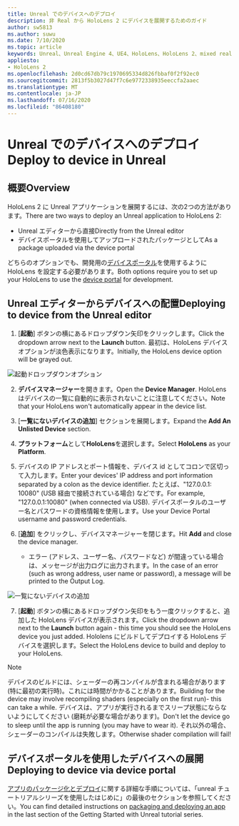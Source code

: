 ```yaml
---
title: Unreal でのデバイスへのデプロイ
description: 非 Real から HoloLens 2 にデバイスを展開するためのガイド
author: sw5813
ms.author: suwu
ms.date: 7/10/2020
ms.topic: article
keywords: Unreal、Unreal Engine 4、UE4、HoloLens、HoloLens 2、mixed reality、デバイスへのデプロイ、PC、ドキュメント
appliesto:
- HoloLens 2
ms.openlocfilehash: 2d0cd67db79c1970695334d826fbbaf0f2f92ec0
ms.sourcegitcommit: 2813f5b3027d47f7c6e9772338935eeccfa2aaec
ms.translationtype: MT
ms.contentlocale: ja-JP
ms.lasthandoff: 07/16/2020
ms.locfileid: "86408180"
---
```

# <a name="deploy-to-device-in-unreal"></a><span data-ttu-id="c2f0b-104">Unreal でのデバイスへのデプロイ</span><span class="sxs-lookup"><span data-stu-id="c2f0b-104">Deploy to device in Unreal</span></span>

## <a name="overview"></a><span data-ttu-id="c2f0b-105">概要</span><span class="sxs-lookup"><span data-stu-id="c2f0b-105">Overview</span></span>
<span data-ttu-id="c2f0b-106">HoloLens 2 に Unreal アプリケーションを展開するには、次の2つの方法があります。</span><span class="sxs-lookup"><span data-stu-id="c2f0b-106">There are two ways to deploy an Unreal application to HoloLens 2:</span></span> 
* <span data-ttu-id="c2f0b-107">Unreal エディターから直接</span><span class="sxs-lookup"><span data-stu-id="c2f0b-107">Directly from the Unreal editor</span></span>
* <span data-ttu-id="c2f0b-108">デバイスポータルを使用してアップロードされたパッケージとして</span><span class="sxs-lookup"><span data-stu-id="c2f0b-108">As a package uploaded via the device portal</span></span>

<span data-ttu-id="c2f0b-109">どちらのオプションでも、開発用の[デバイスポータル](using-the-windows-device-portal.md)を使用するように HoloLens を設定する必要があります。</span><span class="sxs-lookup"><span data-stu-id="c2f0b-109">Both options require you to set up your HoloLens to use the [device portal](using-the-windows-device-portal.md) for development.</span></span> 

## <a name="deploying-to-device-from-the-unreal-editor"></a><span data-ttu-id="c2f0b-110">Unreal エディターからデバイスへの配置</span><span class="sxs-lookup"><span data-stu-id="c2f0b-110">Deploying to device from the Unreal editor</span></span>

1. <span data-ttu-id="c2f0b-111">[**起動**] ボタンの横にあるドロップダウン矢印をクリックします。</span><span class="sxs-lookup"><span data-stu-id="c2f0b-111">Click the dropdown arrow next to the **Launch** button.</span></span> <span data-ttu-id="c2f0b-112">最初は、HoloLens デバイスオプションが淡色表示になります。</span><span class="sxs-lookup"><span data-stu-id="c2f0b-112">Initially, the HoloLens device option will be grayed out.</span></span>

![起動ドロップダウンオプション](images/unreal/launch-dropdown.png)

2. <span data-ttu-id="c2f0b-114">**デバイスマネージャー**を開きます。</span><span class="sxs-lookup"><span data-stu-id="c2f0b-114">Open the **Device Manager**.</span></span> <span data-ttu-id="c2f0b-115">HoloLens はデバイスの一覧に自動的に表示されないことに注意してください。</span><span class="sxs-lookup"><span data-stu-id="c2f0b-115">Note that your HoloLens won't automatically appear in the device list.</span></span>

3. <span data-ttu-id="c2f0b-116">[**一覧にないデバイスの追加**] セクションを展開します。</span><span class="sxs-lookup"><span data-stu-id="c2f0b-116">Expand the **Add An Unlisted Device** section.</span></span>

4. <span data-ttu-id="c2f0b-117">**プラットフォーム**として**HoloLens**を選択します。</span><span class="sxs-lookup"><span data-stu-id="c2f0b-117">Select **HoloLens** as your **Platform**.</span></span>

5. <span data-ttu-id="c2f0b-118">デバイスの IP アドレスとポート情報を、デバイス id としてコロンで区切って入力します。</span><span class="sxs-lookup"><span data-stu-id="c2f0b-118">Enter your devices' IP address and port information separated by a colon as the device identifier.</span></span> <span data-ttu-id="c2f0b-119">たとえば、"127.0.0.1: 10080" (USB 経由で接続されている場合) などです。</span><span class="sxs-lookup"><span data-stu-id="c2f0b-119">For example, "127.0.0.1:10080" (when connected via USB).</span></span> <span data-ttu-id="c2f0b-120">デバイスポータルのユーザー名とパスワードの資格情報を使用します。</span><span class="sxs-lookup"><span data-stu-id="c2f0b-120">Use your Device Portal username and password credentials.</span></span>

6. <span data-ttu-id="c2f0b-121">[**追加**] をクリックし、デバイスマネージャーを閉じます。</span><span class="sxs-lookup"><span data-stu-id="c2f0b-121">Hit **Add** and close the device manager.</span></span> 
    * <span data-ttu-id="c2f0b-122">エラー (アドレス、ユーザー名、パスワードなど) が間違っている場合は、メッセージが出力ログに出力されます。</span><span class="sxs-lookup"><span data-stu-id="c2f0b-122">In the case of an error (such as wrong address, user name or password), a message will be printed to the Output Log.</span></span>

![一覧にないデバイスの追加](images/unreal/add-unlisted-device.png)

7. <span data-ttu-id="c2f0b-124">[**起動**] ボタンの横にあるドロップダウン矢印をもう一度クリックすると、追加した HoloLens デバイスが表示されます。</span><span class="sxs-lookup"><span data-stu-id="c2f0b-124">Click the dropdown arrow next to the **Launch** button again - this time you should see the HoloLens device you just added.</span></span> <span data-ttu-id="c2f0b-125">Hololens にビルドしてデプロイする HoloLens デバイスを選択します。</span><span class="sxs-lookup"><span data-stu-id="c2f0b-125">Select the HoloLens device to build and deploy to your HoloLens.</span></span> 

>[!NOTE]
><span data-ttu-id="c2f0b-126">デバイスのビルドには、シェーダーの再コンパイルが含まれる場合があります (特に最初の実行時)。これには時間がかかることがあります。</span><span class="sxs-lookup"><span data-stu-id="c2f0b-126">Building for the device may involve recompiling shaders (especially on the first run)- this can take a while.</span></span> <span data-ttu-id="c2f0b-127">デバイスは、アプリが実行されるまでスリープ状態にならないようにしてください (磨耗が必要な場合があります)。</span><span class="sxs-lookup"><span data-stu-id="c2f0b-127">Don't let the device go to sleep until the app is running (you may have to wear it).</span></span> <span data-ttu-id="c2f0b-128">それ以外の場合、シェーダーのコンパイルは失敗します。</span><span class="sxs-lookup"><span data-stu-id="c2f0b-128">Otherwise shader compilation will fail!</span></span>

## <a name="deploying-to-device-via-device-portal"></a><span data-ttu-id="c2f0b-129">デバイスポータルを使用したデバイスへの展開</span><span class="sxs-lookup"><span data-stu-id="c2f0b-129">Deploying to device via device portal</span></span>

<span data-ttu-id="c2f0b-130">[アプリのパッケージ化とデプロイ](unreal-uxt-ch6.md#packaging-and-deploying-the-app-via-device-portal)に関する詳細な手順については、「unreal チュートリアルシリーズを使用したはじめに」の最後のセクションを参照してください。</span><span class="sxs-lookup"><span data-stu-id="c2f0b-130">You can find detailed instructions on [packaging and deploying an app](unreal-uxt-ch6.md#packaging-and-deploying-the-app-via-device-portal) in the last section of the Getting Started with Unreal tutorial series.</span></span>

